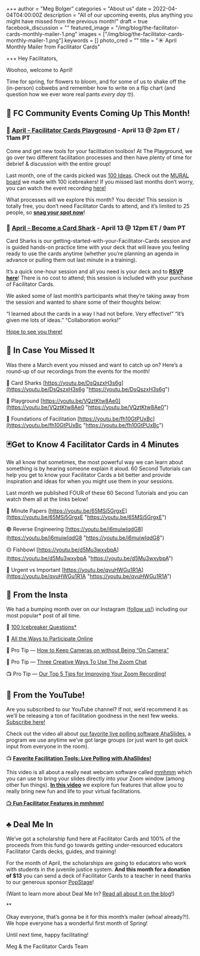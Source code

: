 +++
author = "Meg Bolger"
categories = "About us"
date = 2022-04-04T04:00:00Z
description = "All of our upcoming events, plus anything you might have missed from the previous month!"
draft = true
facebook_discussion = ""
featured_image = "/img/blog/the-facilitator-cards-monthly-mailer-1.png"
images = ["/img/blog/the-facilitator-cards-monthly-mailer-1.png"]
keywords = []
photo_cred = ""
title = "☀️ April Monthly Mailer from Facilitator Cards"

+++
Hey Facilitators,

Woohoo, welcome to April!

Time for spring, for flowers to bloom, and for some of us to shake off the (in-person) cobwebs and remember how to write on a flip chart (and question how we ever wore real pants _every day_ 🤓).

## **📆 FC Community Events Coming Up This Month!**

### **🤸** [**April - Facilitator Cards Playground**](https://lu.ma/playground) **- April 13 @ 2pm ET / 11am PT**

Come and get new tools for your facilitation toolbox! At The Playground, we go over two different facilitation processes and then have plenty of time for debrief & discussion with the entire group!

Last month, one of the cards picked was [100 Ideas](https://www.facilitator.cards/cards/100-bad-ideas/). Check out the [MURAL board](https://app.mural.co/t/facilitatorcards8356/m/facilitatorcards8356/1646923831106/8a318c497a951309ca8ed7b8e032426db2d5eeed?sender=meg4054) we made with 100 icebreakers! If you missed last months don’t worry, you can watch the event recording [here!](https://youtu.be/MJWf9XKAYw0)

What processes will we explore this month? You decide! This session is totally free, you don’t need Facilitator Cards to attend, and it’s limited to 25 people, so [**snag your spot now**](https://lu.ma/playground)!

### **🦈** [**April - Become a Card Shark**](https://lu.ma/cardsharks) **- April 13 @ 12pm ET / 9am PT**

Card Sharks is our getting-started-with-your-Facilitator-Cards session and is guided hands-on practice time with your deck that will leave you feeling ready to use the cards anytime (whether you’re planning an agenda in advance or pulling them out last minute in a training).

It’s a quick one-hour session and all you need is your deck and to [**RSVP here**](https://lu.ma/cardsharks)! There is no cost to attend; this session is included with your purchase of Facilitator Cards.

We asked some of last month’s participants what they’re taking away from the session and wanted to share some of their thoughts below:

“I learned about the cards in a way I had not before. Very effective!” “It’s given me lots of ideas.” “Collaboration works!”

[Hope to see you there!](https://lu.ma/cardsharks)

## 👀 In Case You Missed It

Was there a March event you missed and want to catch up on? Here’s a round-up of our recordings from the events for the month!

🦈 Card Sharks [https://youtu.be/DsQszxH3s6g](https://youtu.be/DsQszxH3s6g "https://youtu.be/DsQszxH3s6g")

🤸 Playground [https://youtu.be/VQztKtw8Ae0](https://youtu.be/VQztKtw8Ae0 "https://youtu.be/VQztKtw8Ae0")

🤠 Foundations of Facilitation [https://youtu.be/fh10GtPUxBc](https://youtu.be/fh10GtPUxBc "https://youtu.be/fh10GtPUxBc")

## 🃏Get to Know 4 Facilitator Cards in 4 Minutes

We all know that sometimes, the most powerful way we can learn about something is by hearing someone explain it aloud. 60 Second Tutorials can help you get to know your Facilitator Cards a bit better and provide inspiration and ideas for when you might use them in your sessions.

Last month we published FOUR of these 60 Second Tutorials and you can watch them all at the links below!

🔵 Minute Papers [https://youtu.be/65MSj5GrgxE](https://youtu.be/65MSj5GrgxE "https://youtu.be/65MSj5GrgxE")

🟢 Reverse Engineering [https://youtu.be/i6muiwIqdG8](https://youtu.be/i6muiwIqdG8 "https://youtu.be/i6muiwIqdG8")

🟡 Fishbowl [https://youtu.be/d5Mu3wxybpA](https://youtu.be/d5Mu3wxybpA "https://youtu.be/d5Mu3wxybpA")

🔴 Urgent vs Important [https://youtu.be/qvuHWGu1R1A](https://youtu.be/qvuHWGu1R1A "https://youtu.be/qvuHWGu1R1A")

## **📸 From the Insta**

We had a bumping month over on our Instagram ([follow us!](https://www.instagram.com/facilitatorcards/)) including our most popular* post of all time.

💯 [100 Icebreaker Questions*](https://www.instagram.com/p/CbFogRartsD/)

🧐 [All the Ways to Participate Online](https://www.instagram.com/p/Ca-En5vrz5c/)

📸 Pro Tip — [How to Keep Cameras on without Being “On Camera”](https://www.instagram.com/p/CbILIL1LXbM/)

💬 Pro Tip — [Three Creative Ways To Use The Zoom Chat](https://www.instagram.com/p/CbP2UUELuvo/)

📺 Pro Tip — [Our Top 5 Tips for Improving Your Zoom Recording!](https://www.instagram.com/p/CbsREi8rEip/)

## **🔴 From the YouTube!**

Are you subscribed to our YouTube channel? If not, we’d recommend it as we’ll be releasing a ton of facilitation goodness in the next few weeks. [Subscribe here!](https://www.youtube.com/channel/UCjPhE8TYepdE-t1b2j6AoOg)

Check out the video all about [our favorite live polling software AhaSlides](https://youtu.be/8P1GUnBa0-M), a program we use anytime we’ve got large groups (or just want to get quick input from everyone in the room).

📺 [**Favorite Facilitation Tools: Live Polling with AhaSlides!**](https://youtu.be/8P1GUnBa0-M)

This video is all about a really neat webcam software called [mmhmm](https://youtu.be/AxUxP5Mrf3Q) which you can use to bring your slides directly into your Zoom window (among other fun things). [**In this video**](https://youtu.be/AxUxP5Mrf3Q) we explore fun features that allow you to really bring new fun and life to your virtual facilitations.

[📺 **Fun Facilitator Features in mmhmm!**](https://youtu.be/AxUxP5Mrf3Q)

## ♣️ Deal Me In

We’ve got a scholarship fund here at Facilitator Cards and 100% of the proceeds from this fund go towards getting under-resourced educators Facilitator Cards decks, guides, and training!

For the month of April, the scholarships are going to educators who work with students in the juvenile justice system. **And this month for a donation of $13** you can send a deck of Facilitator Cards to a teacher in need thanks to our generous sponsor [PopStage](https://popstage.com/)!

(Want to learn more about Deal Me In? [Read all about it on the blog](https://www.facilitator.cards/blog/deal-me-in/)!)

\**

Okay everyone, that’s gonna be it for this month’s mailer (whoa! already?!). We hope everyone has a wonderful first month of Spring!

Until next time, happy facilitating!

Meg & the Facilitator Cards Team
